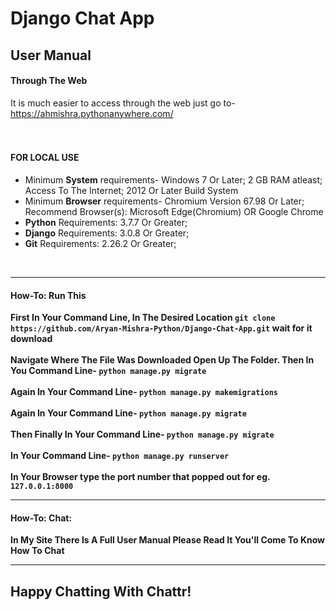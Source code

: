 # Django Chat App

## User Manual
#### Through The Web
It is much easier to access through the web just go to- https://ahmishra.pythonanywhere.com/
</br></br></br>


#### FOR LOCAL USE
<ul>
<li>Minimum <b>System</b> requirements- Windows 7 Or Later;  2 GB RAM atleast;  Access To The Internet;  2012 Or Later Build System</li>
<li>Minimum <b>Browser</b> requirements- Chromium Version 67.98 Or Later; Recommend Browser(s): Microsoft Edge(Chromium) OR Google Chrome</li>
<li><b>Python</b> Requirements: 3.7.7 Or Greater;</li>
<li><b>Django</b> Requirements: 3.0.8 Or Greater;</li>
<li><b>Git</b> Requirements: 2.26.2 Or Greater;</li>
</ul></br>
<hr/>


#### How-To: Run This
**First In Your Command Line, In The Desired Location `git clone https://github.com/Aryan-Mishra-Python/Django-Chat-App.git` wait for it download**</br></br>
**Navigate Where The File Was Downloaded Open Up The Folder. Then In You Command Line- `python manage.py migrate`**</br></br>
**Again In Your Command Line- `python manage.py makemigrations`**</br></br>
**Again In Your Command Line- `python manage.py migrate`**</br></br>
**Then Finally In Your Command Line- `python manage.py migrate`**</br></br>
**In Your Command Line- `python manage.py runserver`**</br></br>
**In Your Browser type the port number that popped out for eg. `127.0.0.1:8000`**</br>
<hr/>


#### How-To: Chat:
**In My Site There Is A Full User Manual Please Read It You'll Come To Know How To Chat**</br>
<hr/>


## Happy Chatting With Chattr!
